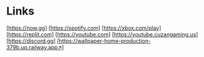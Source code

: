 # Links
[https://now.gg]
[https://spotify.com]
[https://xbox.com/play]
[https://replit.com]
[https://youtube.com]
[https://youtube.cuzangaming.us]
[https://discord.gg]
[https://wallpaper-home-production-379b.up.railway.app↗]
